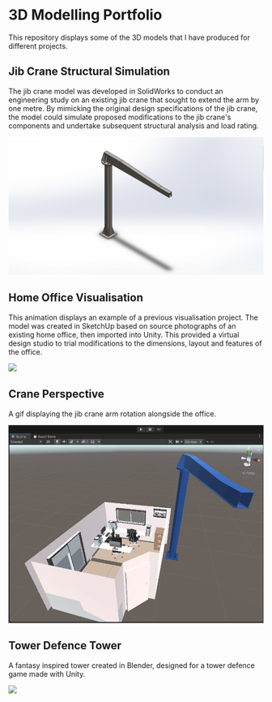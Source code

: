 # 3D Modelling Portfolio

This repository displays some of the 3D models that I have produced for different projects.

## Jib Crane Structural Simulation

The jib crane model was developed in SolidWorks to conduct an engineering study on an existing jib crane that sought to extend the arm by one metre. 
By mimicking the original design specifications of the jib crane, the model could simulate proposed modifications to the jib crane's components and undertake subsequent structural analysis and load rating.

![alt text](Jib_Crane_SW.png)

## Home Office Visualisation

This animation displays an example of a previous visualisation project. The model was created in SketchUp based on source photographs of an existing home office, then imported into Unity. 
This provided a virtual design studio to trial modifications to the dimensions, layout and features of the office.

![](2020_11_12_Office_low.gif)

## Crane Perspective
A gif displaying the jib crane arm rotation alongside the office.

![](2020_11_12_OfficeCrane.gif)

## Tower Defence Tower
A fantasy inspired tower created in Blender, designed for a tower defence game made with Unity.

![](TDGame_tower_blender_snip.gif)
